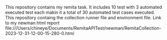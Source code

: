 This repository contains my remita task. It includes 10 test with 3 automated executed test each makin it a total of 30 automated test cases executed. 
This repository containg the collection runner file and environment file.
Link to my newman html report file:///Users/chineye/Documents/RemitaAPITest/newman/RemitaCollection-2023-12-31-12-00-15-280-0.html
